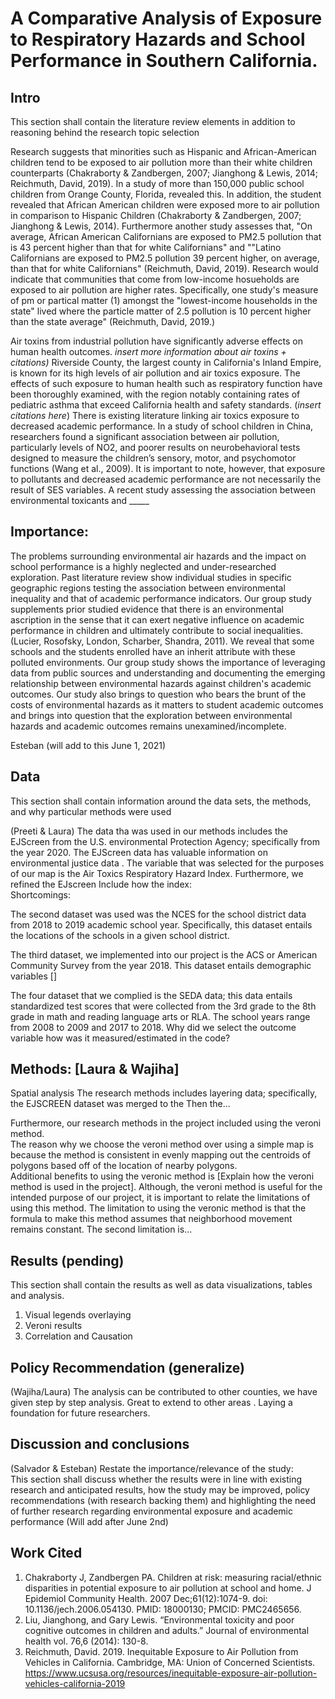 # A Comparative Analysis of Exposure to Respiratory Hazards and School Performance in Southern California.

## Intro
This section shall contain the literature review elements in addition to reasoning behind the research topic selection

Research suggests that minorities such as Hispanic and African-American children tend to be exposed to air pollution more than their white children counterparts (Chakraborty & Zandbergen, 2007; Jianghong & Lewis, 2014; Reichmuth, David, 2019). In a study of more than 150,000 public school children from Orange County, Florida, revealed this. In addition, the student revealed that African American children were exposed more to air pollution in comparison to Hispanic Children (Chakraborty & Zandbergen, 2007; Jianghong & Lewis, 2014). Furthermore another study assesses that, "On average, African American Californians are exposed to PM2.5 pollution that is 43 percent higher than that for white Californians" and ""Latino Californians are exposed to PM2.5 pollution 39 percent higher, on average, than that for white Californians" (Reichmuth, David, 2019). Research would indicate that communities that come from low-income hosueholds are exposed to air pollution are higher rates. Specifically, one study's measure of pm or partical matter (1) amongst the "lowest-income households in the state" lived where the particle matter of 2.5 pollution is 10 percent higher than the state average" (Reichmuth, David, 2019.)


Air toxins from industrial pollution have significantly adverse effects on human health outcomes. *insert more information about air toxins + citations)* Riverside County, the largest county in California's Inland Empire, is known for its high levels of air pollution and air toxics exposure. The effects of such exposure to human health such as respiratory function have been thoroughly examined, with the region notably containing rates of pediatric asthma that exceed California health and safety standards. (*insert citations here*) There is existing literature linking air toxics exposure to decreased academic performance. In a study of school children in China, researchers found a significant association between air pollution, particularly levels of NO2, and poorer results on neurobehavioral tests designed to measure the children’s sensory, motor, and psychomotor functions (Wang et al., 2009). It is important to note, however, that exposure to pollutants and decreased academic performance are not necessarily the result of SES variables. A recent study assessing the association between environmental toxicants and _____

## Importance:

The problems surrounding environmental air hazards and the impact on school performance is a highly neglected and under-researched exploration. Past literature review show individual studies in specific geographic regions testing the association between environmental inequality and that of academic performance indicators. Our group study supplements prior studied evidence that there is an environmental ascription in the sense that it can exert negative influence on academic performance in children and ultimately contribute to social inequalities. (Lucier, Rosofsky, London, Scharber, Shandra, 2011). We reveal that some schools and the students enrolled have an inherit attribute with these polluted environments. Our group study shows the importance of leveraging data from public sources and understanding and documenting the emerging relationship between environmental hazards against children's academic outcomes. Our study also brings to question who bears the brunt of the costs of environmental hazards as it matters to student academic outcomes and brings into question that the exploration between environmental hazards and academic outcomes remains unexamined/incomplete. 

Esteban (will add to this June 1, 2021)

## Data
This section shall contain information around the data sets, the methods, and why particular methods were used

(Preeti & Laura) 
The data tha was used in our methods includes the EJScreen from the U.S. environmental Protection Agency; specifically from the year 2020. The EJScreen data has valuable information on environmental justice data . The variable that was selected for the purposes of our map is the Air Toxics Respiratory Hazard Index. Furthermore, we refined the EJscreen 
Include how the index:  
Shortcomings: 

The second dataset was used was the NCES for the school district data from 2018 to 2019 academic school year. Specifically, this dataset entails the locations of the schools in a given school district.  

The third dataset, we implemented into our project is the ACS or American Community Survey from the year 2018. This dataset entails demographic variables []

The four dataset that we complied is the SEDA data; this data entails standardized test scores that were collected from the 3rd grade to the 8th grade in math and reading language arts or RLA. The school years range from 2008 to 2009 and 2017 to 2018. 
Why did we select the outcome variable how was it measured/estimated in the code? 

## Methods: [Laura & Wajiha] 
Spatial analysis 
The research methods includes layering data; specifically, the EJSCREEN dataset was merged to the 
Then the...

Furthermore, our research methods in the project included using the veroni method.  
The reason why we choose the veroni method over using a simple map is because the method is consistent in evenly mapping out the centroids of polygons based off of the location of nearby polygons.    
Additional benefits to using the veronic method is [Explain how the veroni method is used in the project]. 
Although, the veroni method is useful for the intended purpose of our project, it is important to relate the limitations of using this method. The limitation to using the veronic method is that the formula to make this method assumes that neighborhood movement remains constant. The second limitation is...

## Results (pending) 
This section shall contain the results as well as data visualizations, tables and analysis.
1. Visual legends overlaying  
2. Veroni results 
3. Correlation and Causation 

## Policy Recommendation (generalize)
(Wajiha/Laura) 
The analysis can be contributed to other counties, we have given step by step analysis. Great to extend to other areas . Laying a foundation for future researchers. 

## Discussion and conclusions 
(Salvador & Esteban) 
Restate the importance/relevance of the study:  
This section shall discuss whether the results were in line with existing research and anticipated results, how the study may be improved, policy recommendations (with research backing them) and highlighting the need of further research regarding environmental exposure and academic performance (Will add after June 2nd)

## Work Cited 
1. Chakraborty J, Zandbergen PA. Children at risk: measuring racial/ethnic disparities in potential exposure to air pollution at school and home. J Epidemiol Community Health. 2007 Dec;61(12):1074-9. doi: 10.1136/jech.2006.054130. PMID: 18000130; PMCID: PMC2465656.
2.  Liu, Jianghong, and Gary Lewis. “Environmental toxicity and poor cognitive outcomes in children and adults.” Journal of environmental health vol. 76,6 (2014): 130-8.
3.  Reichmuth, David. 2019. Inequitable Exposure to Air Pollution from Vehicles in California. Cambridge, MA: Union of Concerned Scientists. https://www.ucsusa.org/resources/inequitable-exposure-air-pollution-vehicles-california-2019
